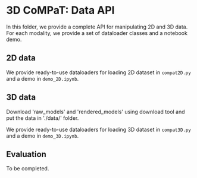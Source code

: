 # 3D CoMPaT: Data API

In this folder, we provide a complete API for manipulating 2D and 3D data.
For each modality, we provide a set of dataloader classes and a notebook demo.

## 2D data
We provide ready-to-use dataloaders for loading 2D dataset in `compat2D.py` and a demo in `demo_2D.ipynb`.

## 3D data
Download 'raw_models' and 'rendered_models' using download tool and put the data in './data/' folder.

We provide ready-to-use dataloaders for loading 3D dataset in `compat3D.py` and a demo in `demo_3D.ipynb`.

## Evaluation
To be completed.